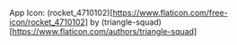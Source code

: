 App Icon: (rocket_4710102)[https://www.flaticon.com/free-icon/rocket_4710102] by (triangle-squad)[https://www.flaticon.com/authors/triangle-squad]
